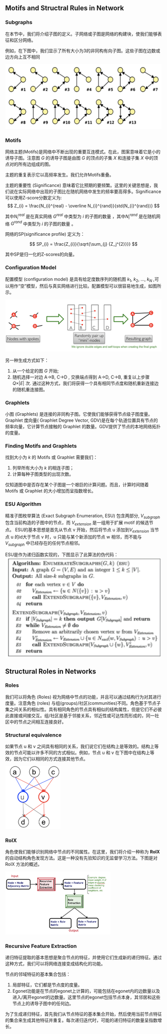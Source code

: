 ## Motifs and Structral Rules in Network

### Subgraphs

在本节中，我们将介绍子图的定义。子网络或子图是网络的构建块，使我们能够表征和区分网络。

例如，在下图中，我们显示了所有大小为3的非同构有向子图。这些子图在边数或边方向上互不相同

<img src="./img/Subgraphs_example.png?style=centerme" alt="Figure 1" style="zoom:50%;" />

### Motifs

网络主题(Motifs)是网络中不断出现的重要互连模式。在此，图案意味着它是小的诱导子图。注意图 $G$ 的诱导子图是由图 $G$ 的顶点的子集 $X$ 和连接子集 $X$ 中的顶点对的所有边组成的图。

主题的重复表示它以高频率发生。我们允许Motifs重叠。

主题的重要性 (Significance) 意味着它比预期的要频繁。这里的关键思想是，我们说在实际网络中出现的子图比在随机网络中发生的频率要高得多。Significance可以使用Z-score分数定义为:
$$
Z_{i} = \frac{N_{i}^{real} - \overline N_{i}^{rand}}{std(N_{i}^{rand})}
$$

其中$N_{i}^{real}$ 是在真实网络 $G^{real}$ 中类型为 $i$ 的子图的数量 ，其中$N_{i}^{rand}$ 是在随机网络 $G^{rand}$ 中类型为 $i$ 的子图的数量 。

网络的SP(significance profile) 定义为：

$$
SP_{i} = \frac{Z_{i}}{\sqrt{\sum_{j} {Z_j^{2}}}}
$$

其中SP是归一化的Z-scores的向量。

### Configuration Model

配置模型 (configuration model) 是具有给定度数序列的随机图 $k_1$, $k_2$, ..., $k_N$ ,可以用作“空”模型，然后与真实网络进行比较。配置模型可以很容易地生成，如图所示。

<img src="./img/Configuration_Model.png?style=centerme" alt="Figure 2" style="zoom:50%;" />

另一种生成方式如下：

1.  从一个给定的图 $G$ 开始;
2. 随机选择一对边 A->B, C->D , 交换端点得到 A->D, C->B, 重复以上步骤 $Q\times \vert E\vert$ 次.
   通过这种方式，我们将获得一个具有相同节点度和随机重新连接边的随机重连接图。

### Graphlets

小图 (Graphlets) 是连接的非同构子图。它使我们能够获得节点级子图度量。Graphlet 度向量( Graphlet Degree Vector, GDV)是在每个轨道位置具有节点的频率向量，它计算节点接触的 Graphlet 的数量。GDV提供了节点的本地网络拓扑的度量。

### Finding Motifs and Graphlets

找到大小为 $k$ 的 Motifs 或 Graphlet 需要我们：

1. 列举所有大小为 $k$ 的相连子图；
2. 计算每种子图类型的出现次数。

仅知道图中是否存在某个子图是一个艰巨的计算问题。而且，计算时间随着 Motifs 或 Graphlet 的大小增加而呈指数增长。

### ESU Algorithm
精准子图枚举算法 (Exact Subgraph Enumeration, ESU) 包含两部分, $V_{subgraph}$ 包含当前构造的子图中的节点，而 $V_{extension}$ 是一组用于扩展 motif 的候选节点。  ESU的基本思想是首先从节点 v 开始，然后将节点 u 添加到$V_{extension}$ 当节点 u 的id大于节点 v 时，u 只能与某个新添加的节点 w 相邻，而不能与 $V_{subgraph}$ 中已经存在的任何节点相邻。

ESU是作为递归函数实现的，下图显示了此算法的伪代码：
<img src="./img/Exact_Subgraph_Enumeration.png?style=centerme" alt="Figure 3" style="zoom: 50%;" />

## Structural Roles in Networks

### Roles 

我们可以将角色 (Roles) 视为网络中节点的功能，并且可以通过结构行为对其进行度量。注意角色 (roles) 与组(groups)/社区(communities)不同。角色基于节点子集之间关系的相似性。具有相同角色的节点具有相似的结构属性，但是它们不必彼此直接或间接交互。组/社区是基于邻接关系，邻近性或可达性而形成的，同一社区中的节点之间相互连接良好。

### Structural equivalence
如果节点 u 和 v 之间具有相同的关系，我们说它们在结构上是等效的。结构上等效的节点可能以许多不同的方式相似。例如，节点 u 和 v 在下图中在结构上等效，因为它们以相同的方式连接其他节点。

<img src="./img/structurally_equivalent.png?style=centerme" alt="Figure 4" style="zoom: 33%;" />

### RoIX
角色使我们能够识别网络中节点的不同属性。在这里，我们将介绍一种称为 **RolX** 的自动结构角色发现方法。这是一种没有先验知识的无监督学习方法。下图是对 RoIX 方法的概述。

<img src="./img/RoIX.png?style=centerme" alt="Figure 5" style="zoom: 33%;" />

### Recursive Feature Extraction
递归特征提取的基本思想是聚合节点的特征，并使用它们生成新的递归特征。通过这种方式，我们可以将网络连接变成结构化的功能。

节点的邻域特征的基本集合包括：

1. 局部特征，它们都是节点度的度量。
2. Egonet功能是在节点的egonet上计算的，可能包括在egonet内的边数量以及进入/离开egonet的边数量。这里节点的egonet包括节点本身，其邻居和这些节点上的诱导子图中的任何边。

为了生成递归特征，首先我们从节点特征的基本集合开始，然后使用当前节点特征的集合来生成其他特征并重复。每次递归迭代时，可能的递归特征的数量呈指数增长。

